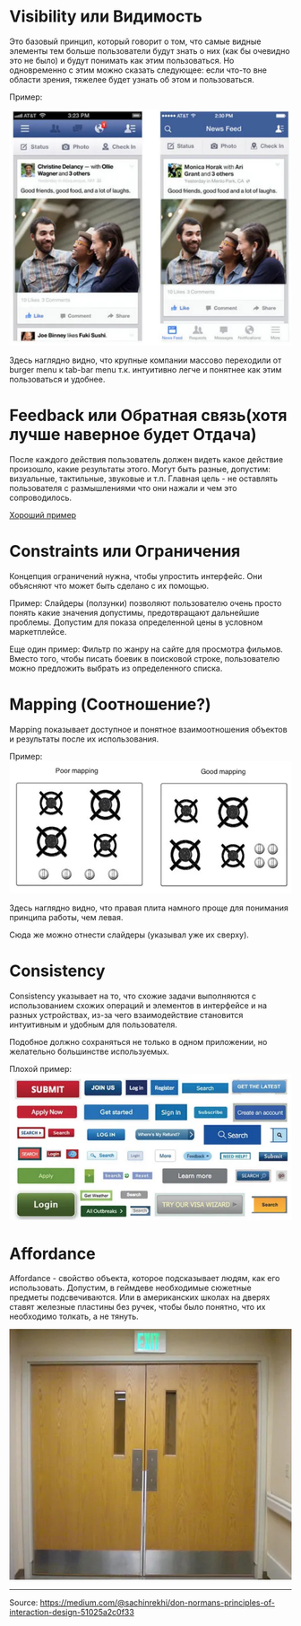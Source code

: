 # Visibility или Видимость

Это базовый принцип, который говорит о том, что самые видные элементы тем больше пользователи будут знать о них (как бы очевидно это не было) и будут понимать как этим пользоваться. Но одновременно с этим можно сказать следующее: если что-то вне области зрения, тяжелее будет узнать об этом и пользоваться. 

Пример: 

![Random site](https://raw.githubusercontent.com/DanisSharafiev/MLCourse/refs/heads/main/Images/randomsiteexample.png)

Здесь наглядно видно, что крупные компании массово переходили от burger menu к tab-bar menu т.к. интуитивно легче и понятнее как этим пользоваться и удобнее.

# Feedback или Обратная связь(хотя лучше наверное будет Отдача)

После каждого действия пользователь должен видеть какое действие произошло, какие результаты этого. Могут быть разные, допустим: визуальные, тактильные, звуковые и т.п. Главная цель - не оставлять пользователя с размышлениями что они нажали и чем это сопроводилось.

[Хороший пример](https://www.youtube.com/watch?v=Q8TXgCzxEnw&embeds_widget_referrer=https%3A%2F%2Fmedium.com%2F&embeds_referring_euri=https%3A%2F%2Fcdn.embedly.com%2F&embeds_referring_origin=https%3A%2F%2Fcdn.embedly.com&source_ve_path=OTY3MTQ)

# Constraints или Ограничения

Концепция ограничений нужна, чтобы упростить интерфейс. Они объясняют что может быть сделано с их помощью.

Пример:
Слайдеры (ползунки) позволяют пользователю очень просто понять какие значения допустимы, предотвращают дальнейшие проблемы. Допустим для показа определенной цены в условном маркетплейсе.

Еще один пример:
Фильтр по жанру на сайте для просмотра фильмов. Вместо того, чтобы писать боевик в поисковой строке, пользователю можно предложить выбрать из определенного списка.

# Mapping (Соотношение?)

Mapping показывает доступное и понятное взаимоотношения объектов и результаты после их использования.

Пример:
![Stove tops](https://raw.githubusercontent.com/DanisSharafiev/MLCourse/refs/heads/main/Images/stovetops.png)

Здесь наглядно видно, что правая плита намного проще для понимания принципа работы, чем левая.

Сюда же можно отнести слайдеры (указывал уже их сверху).

# Consistency

Consistency указывает на то, что схожие задачи выполняются с использованием схожих операций и элементов в интерфейсе и на разных устройствах, из-за чего взаимодействие становится интуитивным и удобным для пользователя.

Подобное должно сохраняться не только в одном приложении, но желательно большинстве используемых.

Плохой пример:
![Bad example](https://raw.githubusercontent.com/DanisSharafiev/MLCourse/refs/heads/main/Images/poorcons.png)

# Affordance

Affordance - свойство объекта, которое подсказывает людям, как его использовать. Допустим, в геймдеве необходимые сюжетные предметы подсвечиваются. Или в американских школах на дверях ставят железные пластины без ручек, чтобы было понятно, что их необходимо толкать, а не тянуть.

![School doors](https://raw.githubusercontent.com/DanisSharafiev/MLCourse/refs/heads/main/Images/doors.png)

---
Source:
https://medium.com/@sachinrekhi/don-normans-principles-of-interaction-design-51025a2c0f33